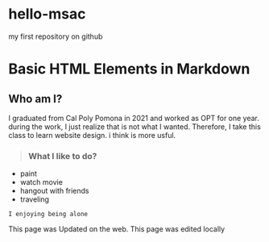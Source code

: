 # hello-msac
my first repository on github
# Basic HTML Elements in Markdown
## Who am I?
<p> I graduated from Cal Poly Pomona in 2021 and worked as OPT for one year. during the work, I just realize that is not what I wanted. Therefore, I take this class to learn website design. i think is more usful.</p>

>### What I like to do?
- paint 
- watch movie
- hangout with friends 
- traveling 

```
I enjoying being alone 
```
This page was Updated on the web.
This page was edited locally
